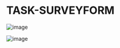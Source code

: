 # TASK-SURVEYFORM

 

![image](https://github.com/sowbi30/TASK-SURVEYFORM/assets/123854536/9950531d-1f46-4834-b9c3-a1a41ecd3e79)

![image](https://github.com/sowbi30/TASK-SURVEYFORM/assets/123854536/9e222e07-db7e-4621-bb47-d9f2c7691878)

